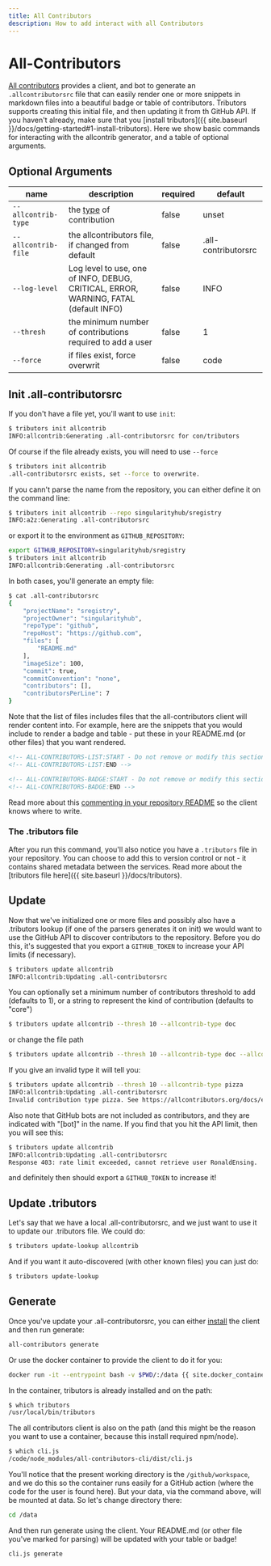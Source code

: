 ```yaml
---
title: All Contributors
description: How to add interact with all Contributors
---
```


# All-Contributors

[All contributors](https://allcontributors.org/docs/en/cli/installation) provides a client,
and bot to generate an `.allcontributorsrc` file that can easily render one or more snippets
in markdown files into a beautiful badge or table of contributors. Tributors
supports creating this initial file, and then updating it from th GitHub API.
If you haven't already, make sure that you [install tributors]({{ site.baseurl }}/docs/getting-started#1-install-tributors).
Here we show basic commands for interacting with the allcontrib generator, and a table of optional arguments.

## Optional Arguments

| name | description | required | default |
|------|-------------|----------|---------|
| `--allcontrib-type` | the [type](https://allcontributors.org/docs/en/emoji-key) of contribution | false | unset | 
| `--allcontrib-file` | the allcontributors file, if changed from default | false | .all-contributorsrc | 
| `--log-level` | Log level to use, one of INFO, DEBUG, CRITICAL, ERROR, WARNING, FATAL (default INFO) | false | INFO | 
| `--thresh` | the minimum number of contributions required to add a user | false | 1 | 
| `--force` | if files exist, force overwrit | false | code |

## Init .all-contributorsrc

If you don't have a file yet, you'll want to use `init`:

```bash
$ tributors init allcontrib 
INFO:allcontrib:Generating .all-contributorsrc for con/tributors
```

Of course if the file already exists, you will need to use `--force`

```bash
$ tributors init allcontrib 
.all-contributorsrc exists, set --force to overwrite.
```

If you cann't parse the name from the repository, you can either define it on
the command line:

```bash
$ tributors init allcontrib --repo singularityhub/sregistry
INFO:a2z:Generating .all-contributorsrc
```

or export it to the environment as `GITHUB_REPOSITORY`:

```bash
export GITHUB_REPOSITORY=singularityhub/sregistry
$ tributors init allcontrib
INFO:allcontrib:Generating .all-contributorsrc
```

In both cases, you'll generate an empty file:

```bash
$ cat .all-contributorsrc 
{
    "projectName": "sregistry",
    "projectOwner": "singularityhub",
    "repoType": "github",
    "repoHost": "https://github.com",
    "files": [
        "README.md"
    ],
    "imageSize": 100,
    "commit": true,
    "commitConvention": "none",
    "contributors": [],
    "contributorsPerLine": 7
}
```

Note that the list of files includes files that the all-contributors client
will render content into. For example, here are the snippets that you would
include to render a badge and table - put these in your README.md (or other
files) that you want rendered.

```markdown
<!-- ALL-CONTRIBUTORS-LIST:START - Do not remove or modify this section -->
<!-- ALL-CONTRIBUTORS-LIST:END -->

<!-- ALL-CONTRIBUTORS-BADGE:START - Do not remove or modify this section -->
<!-- ALL-CONTRIBUTORS-BADGE:END -->
```

Read more about this
[commenting in your repository README](https://allcontributors.org/docs/en/cli/usage)
so the client knows where to write. 

### The .tributors file

After you run this command, you'll also notice you have a `.tributors` file
in your repository. You can choose to add this to version control or not - it contains
shared metadata between the services. Read more about the [tributors file here]({{ site.baseurl }}/docs/tributors).

## Update

Now that we've initialized one or more files and possibly also have a .tributors
lookup (if one of the parsers generates it on init) we would want to use
the GitHub API to discover contributors to the repository. Before you do this,
it's suggested that you export a `GITHUB_TOKEN` to increase your API limits (if necessary).

```bash
$ tributors update allcontrib
INFO:allcontrib:Updating .all-contributorsrc
```

You can optionally set a minimum number of contributors threshold to add (defaults to 1), or
a string to represent the kind of contribution (defaults to "core")

```bash
$ tributors update allcontrib --thresh 10 --allcontrib-type doc
```

or change the file path

```bash
$ tributors update allcontrib --thresh 10 --allcontrib-type doc --allcontrib-file subfolder/.all-contributorsrc
```

If you give an invalid type it will tell you:

```bash
$ tributors update allcontrib --thresh 10 --allcontrib-type pizza
INFO:allcontrib:Updating .all-contributorsrc
Invalid contribution type pizza. See https://allcontributors.org/docs/en/emoji-key for types.
```

Also note that GitHub bots are not included as contributors, and they are indicated with
"[bot]" in the name. If you find that you hit the API limit, then you will see this:

```bash
$ tributors update allcontrib
INFO:allcontrib:Updating .all-contributorsrc
Response 403: rate limit exceeded, cannot retrieve user RonaldEnsing.
```

and definitely then should export a `GITHUB_TOKEN` to increase it!

## Update .tributors

Let's say that we have a local .all-contributorsrc, and we just want to use it to update our
.tributors file. We could do:

```bash
$ tributors update-lookup allcontrib
```

And if you want it auto-discovered (with other known files) you can just do:

```bash
$ tributors update-lookup
```


## Generate 

Once you've update your .all-contributorsrc, you can either [install](https://allcontributors.org/docs/en/cli/overview) the
client and then run generate:

```bash
all-contributors generate
```

Or use the docker container to provide the client to do it for you:

```bash
docker run -it --entrypoint bash -v $PWD/:/data {{ site.docker_container }}
```

In the container, tributors is already installed and on the path:

```bash
$ which tributors
/usr/local/bin/tributors
```

The all contributors client is also on the path (and this might be
the reason you want to use a container, because this install required npm/node).

```bash
$ which cli.js
/code/node_modules/all-contributors-cli/dist/cli.js
```

You'll notice that the present working directory is the `/github/workspace`,
and we do this so the container runs easily for a GitHub action (where the 
code for the user is found here). But your data, via the command above,
will be mounted at data. So let's change directory there:

```bash
cd /data
```

And then run generate using the client. Your README.md (or other file you've
marked for parsing) will be updated with your table or badge!

```bash
cli.js generate
```

